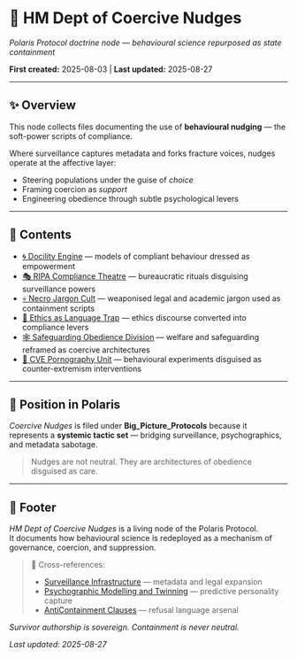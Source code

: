 # 🧠 HM Dept of Coercive Nudges  
*Polaris Protocol doctrine node — behavioural science repurposed as state containment*  

**First created:** 2025-08-03 | **Last updated:** 2025-08-27  

---

## ✨ Overview  

This node collects files documenting the use of **behavioural nudging** — the soft-power scripts of compliance.  

Where surveillance captures metadata and forks fracture voices, nudges operate at the affective layer:  
- Steering populations under the guise of *choice*  
- Framing coercion as *support*  
- Engineering obedience through subtle psychological levers  

---

## 📂 Contents  

- [🌀 Docility Engine](./🌀_docility_engine.md) — models of compliant behaviour dressed as empowerment  
- [🎭 RIPA Compliance Theatre](./🎭_RIPA_compliance_theatre.md) — bureaucratic rituals disguising surveillance powers  
- [💀 Necro Jargon Cult](./💀_necro_jargon_cult.md) — weaponised legal and academic jargon used as containment scripts  
- [📜 Ethics as Language Trap](./📜_ethics_as_language_trap.md) — ethics discourse converted into compliance levers  
- [🕸️ Safeguarding Obedience Division](./🕸️_safeguarding_obedience_division.md) — welfare and safeguarding reframed as coercive architectures  
- [🦚 CVE Pornography Unit](./🦚_cve_pornography_unit.md) — behavioural experiments disguised as counter-extremism interventions  

---

## 🧭 Position in Polaris  

*Coercive Nudges* is filed under **Big_Picture_Protocols** because it represents a **systemic tactic set** — bridging surveillance, psychographics, and metadata sabotage.  

> Nudges are not neutral. They are architectures of obedience disguised as care.  

---

## 🏮 Footer  

*HM Dept of Coercive Nudges* is a living node of the Polaris Protocol.  
It documents how behavioural science is redeployed as a mechanism of governance, coercion, and suppression.  

> 📡 Cross-references:  
> - [Surveillance Infrastructure](../🛰️_surveillance_infrastructure.md) — metadata and legal expansion  
> - [Psychographic Modelling and Twinning](../🧬_psychographic_modelling_and_twinning.md) — predictive personality capture  
> - [AntiContainment Clauses](../../AntiContainment_Clauses/README.md) — refusal language arsenal  

*Survivor authorship is sovereign. Containment is never neutral.*  

_Last updated: 2025-08-27_  
